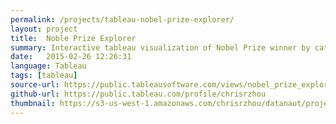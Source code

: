 ```yaml
---
permalink: /projects/tableau-nobel-prize-explorer/
layout: project
title:  Noble Prize Explorer
summary: Interactive tableau visualization of Nobel Prize winner by category and years
date:   2015-02-26 12:26:31
language: Tableau
tags: [tableau]
source-url: https://public.tableausoftware.com/views/nobel_prize_explorer_0/Dashboard1?:embed=y&:showTabs=y&:display_count=yes
github-url: https://public.tableau.com/profile/chrisrzhou
thumbnail: https://s3-us-west-1.amazonaws.com/chrisrzhou/datanaut/projects/tableau-nobel-prize-explorer/thumbnail.png
---
```

